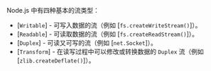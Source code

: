 
Node.js 中有四种基本的流类型：

* [`Writable`] - 可写入数据的流（例如 [`fs.createWriteStream()`]）。
* [`Readable`] - 可读取数据的流（例如 [`fs.createReadStream()`]）。
* [`Duplex`] - 可读又可写的流（例如 [`net.Socket`]）。
* [`Transform`] - 在读写过程中可以修改或转换数据的 `Duplex` 流（例如 [`zlib.createDeflate()`]）。


